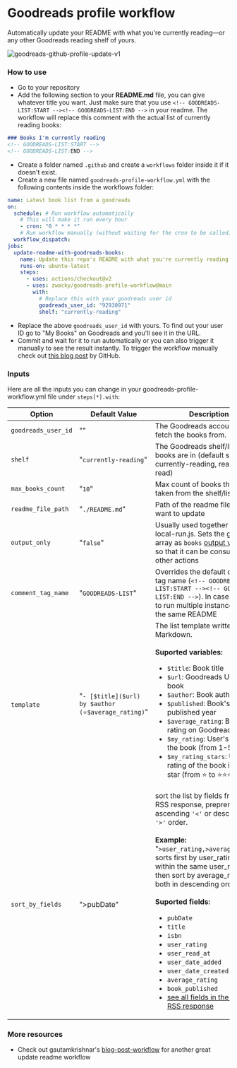 # Goodreads profile workflow

Automatically update your README with what you're currently reading—or any other Goodreads reading shelf of yours.

![goodreads-github-profile-update-v1](https://user-images.githubusercontent.com/1093032/112973602-d3662f80-9151-11eb-9a94-6c05eadba362.png)

### How to use
- Go to your repository
- Add the following section to your **README.md** file, you can give whatever title you want. Just make sure that you use `<!-- GOODREADS-LIST:START --><!-- GOODREADS-LIST:END -->` in your readme. The workflow will replace this comment with the actual list of currently reading books: 

```markdown
### Books I'm currently reading
<!-- GOODREADS-LIST:START -->
<!-- GOODREADS-LIST:END -->
```

- Create a folder named `.github` and create a `workflows` folder inside it if it doesn't exist.
- Create a new file named `goodreads-profile-workflow.yml` with the following contents inside the workflows folder:

```yaml
name: Latest book list from a goodreads
on:
  schedule: # Run workflow automatically
    # This will make it run every hour
    - cron: "0 * * * *"
    # Run workflow manually (without waiting for the cron to be called), through the Github Actions Workflow page directly
  workflow_dispatch:
jobs:
  update-readme-with-goodreads-books:
    name: Update this repo's README with what you're currently reading
    runs-on: ubuntu-latest
    steps:
      - uses: actions/checkout@v2
      - uses: zwacky/goodreads-profile-workflow@main
        with:
          # Replace this with your goodreads user id
          goodreads_user_id: "92930971"
          shelf: "currently-reading"
```

- Replace the above `goodreads_user_id` with yours. To find out your user ID go to "My Books" on Goodreads and you'll see it in the URL.
- Commit and wait for it to run automatically or you can also trigger it manually to see the result instantly. To trigger the workflow manually check out [this blog post](https://github.blog/changelog/2020-07-06-github-actions-manual-triggers-with-workflow_dispatch/) by GitHub.

### Inputs

Here are all the inputs you can change in your goodreads-profile-workflow.yml file under `steps[*].with`:

| Option | Default Value | Description | Required |
|--------|--------|--------|--------|
| `goodreads_user_id` | "" | The Goodreads account ID to fetch the books from. | Yes |
| `shelf` | "`currently-reading`" | The Goodreads shelf/list the books are in (default shelves: currently-reading, read, to-read) | No |
| `max_books_count` | "`10`" | Max count of books that will be taken from the shelf/list | No |
| `readme_file_path` | "`./README.md`" | Path of the readme file you want to update | No |
| `output_only` | "`false`" | Usually used together with local-run.js. Sets the generated array as `books` [output variable](https://docs.github.com/en/actions/reference/workflow-syntax-for-github-actions#jobsjob_idoutputs) so that it can be consumed in other actions | No |
| `comment_tag_name` | "`GOODREADS-LIST`" | Overrides the default comment tag name (`<!-- GOODREADS-LIST:START --><!-- GOODREADS-LIST:END -->`). In case you want to run multiple instances over the same README | No |
| `template` | "`- [$title]($url) by $author (⭐️$average_rating)`" | The list template written in Markdown.<br><br>**Suported variables:**<br><ul><li>`$title`: Book title</li><li>`$url`: Goodreads URL of the book</li><li>`$author`: Book author</li><li>`$published`: Book's published year</li><li>`$average_rating`: Book's rating on Goodreads</li><li>`$my_rating`: User's rating of the book (from 1-5)</li><li>`$my_rating_stars`: User's rating of the book in emoji star (from ⭐️ to ⭐️⭐️⭐️⭐️⭐️)</li></ul>  | No |
| `sort_by_fields` | ">pubDate" | sort the list by fields from the RSS response, preprended by ascending `'<'` or descending `'>'` order.<br><br>**Example:**<br>"`>user_rating,>average_rating`" sorts first by user_rating and within the same user_rating, it'll then sort by average_rating, both in descending order.<br><br>**Suported fields:**<br><ul><li>`pubDate`</li><li>`title`</li><li>`isbn`</li><li>`user_rating`</li><li>`user_read_at`</li><li>`user_date_added`</li><li>`user_date_created`</li><li>`average_rating`</li><li>`book_published`</li><li>[see all fields in the example RSS response](https://github.com/zwacky/goodreads-profile-workflow/blob/main/test/read.xml)</li>

### More resources
- Check out gautamkrishnar's [blog-post-workflow](https://github.com/gautamkrishnar/blog-post-workflow) for another great update readme workflow
